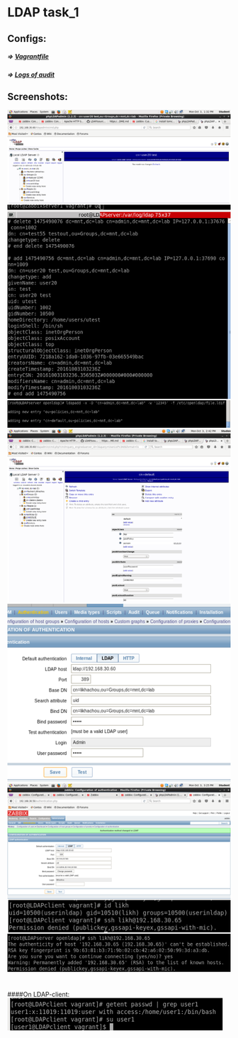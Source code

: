 # LDAP task_1

## Configs:
##### => [Vagrantfile](Vagrantfile_client)
##### => [Logs of audit](audit.log)
 	
##

## Screenshots:
![](sources/Screenshot-1.png)
![](sources/Screenshot-2.png)
![](sources/Screenshot-3.png)
![](sources/Screenshot-4.png)
![](sources/Screenshot-5.png)
![](sources/Screenshot-6.png)
![](sources/Screenshot-7.png)
![](sources/Screenshot-8.png)
#
####On LDAP-client:
![](sources/Screenshot-9.png)

